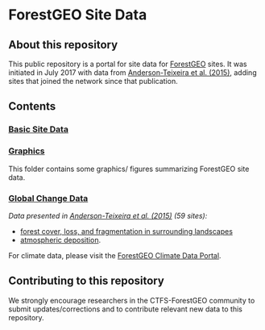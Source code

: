 # ForestGEO Site Data

## About this repository
This public repository is a portal for site data for [ForestGEO](http://www.forestgeo.si.edu/) sites.
It was initiated in July 2017 with data from [Anderson-Teixeira et al. (2015)](http://onlinelibrary.wiley.com/doi/10.1111/gcb.12712/abstract), adding sites that joined the network since that publication. 

## Contents
### [Basic Site Data](https://github.com/forestgeo/Site-Data/tree/master/basic%20site%20data)

### [Graphics](https://github.com/forestgeo/Site-Data/tree/master/graphics)
This folder contains some graphics/ figures summarizing ForestGEO site data.

### [Global Change Data](https://github.com/forestgeo/Site-Data/tree/master/global%20change%20data)
*Data presented in [Anderson-Teixeira et al. (2015)](http://onlinelibrary.wiley.com/doi/10.1111/gcb.12712/abstract) (59 sites):*
- [forest cover, loss, and fragmentation in surrounding landscapes](https://github.com/forestgeo/Site-Data/tree/master/global%20change%20data/Landscape%20forest%20cover%20and%20change) 
- [atmospheric deposition](https://github.com/forestgeo/Site-Data/tree/master/global%20change%20data/Atmospheric%20deposition). 

For climate data, please visit the [ForestGEO Climate Data Portal](https://github.com/forestgeo/Climate).

## Contributing to this repository
We strongly encourage researchers in the CTFS-ForestGEO community to submit updates/corrections and to contribute relevant new data to this repository.
